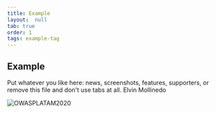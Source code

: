 ```yaml
---
title: Example
layout:  null
tab: true
order: 1
tags: example-tag
---
```


## Example

Put whatever you like here: news, screenshots, features, supporters, or remove this file and don't use tabs at all. Elvin Mollinedo

![OWASPLATAM2020](https://www2.owasp.org/www-chapter-bolivia/assets/images/back3.png "OWASP LATAM 2020")